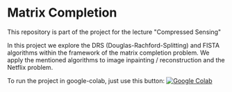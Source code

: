 # Matrix Completion
This repository is part of the project for the lecture "Compressed Sensing"

In this project we explore the DRS (Douglas-Rachford-Splitting) and FISTA algorithms within the framework of the matrix completion problem.
We apply the mentioned algorithms to image inpainting / reconstruction and the Netflix problem.

To run the project in google-colab, just use this button: [![Google Colab](https://badgen.net/badge/Launch/on%20Google%20Colab/blue?icon=terminal)](https://colab.research.google.com/github/uprestel/Matrix-Completion/blob/master/project.ipynb)
